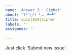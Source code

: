 ```yaml
---
name: 'Answer 3 : Cipher'
about: "(╯°□°）╯︵ ┻━┻"
title: quiz|819|Cipher
labels: ''
assignees: ''

---
```


Just click 'Submit new issue'.
